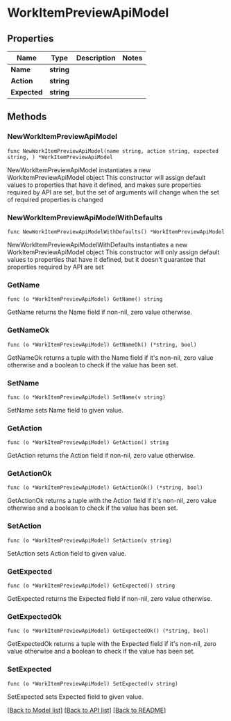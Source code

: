 # WorkItemPreviewApiModel

## Properties

Name | Type | Description | Notes
------------ | ------------- | ------------- | -------------
**Name** | **string** |  | 
**Action** | **string** |  | 
**Expected** | **string** |  | 

## Methods

### NewWorkItemPreviewApiModel

`func NewWorkItemPreviewApiModel(name string, action string, expected string, ) *WorkItemPreviewApiModel`

NewWorkItemPreviewApiModel instantiates a new WorkItemPreviewApiModel object
This constructor will assign default values to properties that have it defined,
and makes sure properties required by API are set, but the set of arguments
will change when the set of required properties is changed

### NewWorkItemPreviewApiModelWithDefaults

`func NewWorkItemPreviewApiModelWithDefaults() *WorkItemPreviewApiModel`

NewWorkItemPreviewApiModelWithDefaults instantiates a new WorkItemPreviewApiModel object
This constructor will only assign default values to properties that have it defined,
but it doesn't guarantee that properties required by API are set

### GetName

`func (o *WorkItemPreviewApiModel) GetName() string`

GetName returns the Name field if non-nil, zero value otherwise.

### GetNameOk

`func (o *WorkItemPreviewApiModel) GetNameOk() (*string, bool)`

GetNameOk returns a tuple with the Name field if it's non-nil, zero value otherwise
and a boolean to check if the value has been set.

### SetName

`func (o *WorkItemPreviewApiModel) SetName(v string)`

SetName sets Name field to given value.


### GetAction

`func (o *WorkItemPreviewApiModel) GetAction() string`

GetAction returns the Action field if non-nil, zero value otherwise.

### GetActionOk

`func (o *WorkItemPreviewApiModel) GetActionOk() (*string, bool)`

GetActionOk returns a tuple with the Action field if it's non-nil, zero value otherwise
and a boolean to check if the value has been set.

### SetAction

`func (o *WorkItemPreviewApiModel) SetAction(v string)`

SetAction sets Action field to given value.


### GetExpected

`func (o *WorkItemPreviewApiModel) GetExpected() string`

GetExpected returns the Expected field if non-nil, zero value otherwise.

### GetExpectedOk

`func (o *WorkItemPreviewApiModel) GetExpectedOk() (*string, bool)`

GetExpectedOk returns a tuple with the Expected field if it's non-nil, zero value otherwise
and a boolean to check if the value has been set.

### SetExpected

`func (o *WorkItemPreviewApiModel) SetExpected(v string)`

SetExpected sets Expected field to given value.



[[Back to Model list]](../README.md#documentation-for-models) [[Back to API list]](../README.md#documentation-for-api-endpoints) [[Back to README]](../README.md)


